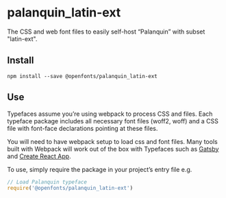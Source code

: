 
# palanquin_latin-ext

The CSS and web font files to easily self-host “Palanquin” with subset "latin-ext".

## Install

`npm install --save @openfonts/palanquin_latin-ext`

## Use

Typefaces assume you’re using webpack to process CSS and files. Each typeface
package includes all necessary font files (woff2, woff) and a CSS file with
font-face declarations pointing at these files.

You will need to have webpack setup to load css and font files. Many tools built
with Webpack will work out of the box with Typefaces such as [Gatsby](https://github.com/gatsbyjs/gatsby)
and [Create React App](https://github.com/facebookincubator/create-react-app).

To use, simply require the package in your project’s entry file e.g.

```javascript
// Load Palanquin typeface
require('@openfonts/palanquin_latin-ext')
```
